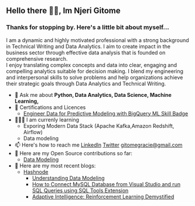 ## Hello there 👋😃, Im Njeri Gitome
### Thanks for stopping by. Here's a little bit about myself...
I am a dynamic and highly motivated professional with a strong background in Technical Writing and Data Analytics. I aim to create impact in the business sector through effective data analysis that is founded on comprehensive research.<br>
I enjoy translating complex concepts and data into clear, engaging and compelling analytics suitable for decision making. I blend my engineering and interpersonal skills to solve problems and help organizations achieve their strategic goals through Data Analytics and Technical Writing.


- 💬 Ask me about **Python, Data Analytics, Data Science, Machine Learning,**
- 🤘 Certifications and Licences
    - [Engineer Data for Predictive Modeling with BigQuery ML Skill Badge](https://www.credly.com/badges/a0b61fcb-4f42-4129-a824-abdbfcb7e69c/public_url) 
-  👩🏻‍💻 I am currenly learning
    - Exporing Modern Data Stack (Apache Kafka,Amazon Redshift, Airflow)
    - Data modeling
 - 📫 Here's how to reach me [LinkedIn](https://www.linkedin.com/in/njeri-gitome-3b0b20a4/)  [Twitter](https://x.com/njeri_gitome) gitomegracie@gmail.com
 - 🤘 Here are my Open Source contributions so far:
   - [Data Modeling](https://github.com/Njeri-Gitome/Data-Modelling)
- 📝 Here are my most recent blogs:
    * [Hashnode](https://gracegitome.hashnode.dev/)
        * [Understanding Data Modeling](https://gracegitome.hashnode.dev/understanding-data-modeling)
        * [How to Connect MySQL Database from Visual Studio and run SQL Queries using SQL Tools Extension](https://gracegitome.hashnode.dev/how-to-connect-mysql-database-from-visual-studio-and-run-sql-queries-using-sql-tools-extension)
        * [Adaptive Intelligence: Reinforcement Learning Demystified](https://gracegitome.hashnode.dev/adaptive-intelligence-reinforcement-learning-demystified)







